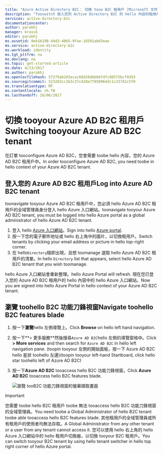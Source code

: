 ```yaml
---
title: "Azure Active Directory B2C： 切換 tooa B2C 租用戶 |Microsoft 文件"
description: "Tooswitch 放入您的 Active Directory B2C 的 hello 內容的租用戶"
services: active-directory-b2c
documentationcenter: 
author: parakhj
manager: krassk
editor: parakhj
ms.assetid: 0eb1b198-44d3-4065-9fae-16591a8d3eae
ms.service: active-directory-b2c
ms.workload: identity
ms.tgt_pltfrm: na
ms.devlang: na
ms.topic: get-started-article
ms.date: 4/13/2017
ms.author: parakhj
ms.openlocfilehash: 572f9ab283ecac68d284bb04fdfc98575bcf9393
ms.sourcegitcommit: 523283cc1b3c37c428e77850964dc1c33742c5f0
ms.translationtype: MT
ms.contentlocale: zh-TW
ms.lasthandoff: 10/06/2017
---
```

# <a name="switching-tooyour-azure-ad-b2c-tenant"></a><span data-ttu-id="2c685-103">切換 tooyour Azure AD B2C 租用戶</span><span class="sxs-lookup"><span data-stu-id="2c685-103">Switching tooyour Azure AD B2C tenant</span></span>

<span data-ttu-id="2c685-104">在訂單 tooconfigure Azure AD B2C，您會需要 toobe hello 內容，您的 Azure AD B2C 租用戶中。</span><span class="sxs-lookup"><span data-stu-id="2c685-104">In order tooconfigure Azure AD B2C, you need toobe in hello context of your Azure AD B2C tenant.</span></span>

## <a name="log-into-azure-ad-b2c-tenant"></a><span data-ttu-id="2c685-105">登入您的 Azure AD B2C 租用戶</span><span class="sxs-lookup"><span data-stu-id="2c685-105">Log into Azure AD B2C tenant</span></span>

<span data-ttu-id="2c685-106">toonavigate tooyour Azure AD B2C 租用戶中，您必須 hello Azure AD B2C 租用戶的全域管理員身分登入 hello Azure 入口網站。</span><span class="sxs-lookup"><span data-stu-id="2c685-106">toonavigate tooyour Azure AD B2C tenant, you must be logged into hello Azure portal as a global administrator of hello Azure AD B2C tenant.</span></span>

1. <span data-ttu-id="2c685-107">登入 hello [Azure 入口網站](http://portal.azure.com)。</span><span class="sxs-lookup"><span data-stu-id="2c685-107">Sign into hello [Azure portal](http://portal.azure.com).</span></span>
1. <span data-ttu-id="2c685-108">按一下您的電子郵件地址或 hello 右上角中的圖片，以切換租用戶。</span><span class="sxs-lookup"><span data-stu-id="2c685-108">Switch tenants by clicking your email address or picture in hello top-right corner.</span></span>
1. <span data-ttu-id="2c685-109">在 hello`Directory`隨即出現，且想 toomanage 選取 hello Azure AD B2C 租用戶的清單。</span><span class="sxs-lookup"><span data-stu-id="2c685-109">In hello `Directory` list that appears, select hello Azure AD B2C tenant that you wish toomanage.</span></span>

<span data-ttu-id="2c685-110">hello Azure 入口網站會重新整理。</span><span class="sxs-lookup"><span data-stu-id="2c685-110">hello Azure Portal will refresh.</span></span>  <span data-ttu-id="2c685-111">現在您已登入您的 Azure AD B2C 租用戶的 hello 內容中的 hello Azure 入口網站。</span><span class="sxs-lookup"><span data-stu-id="2c685-111">Now you are signed into hello Azure Portal in hello context of your Azure AD B2C tenant.</span></span>

## <a name="navigate-toohello-b2c-features-blade"></a><span data-ttu-id="2c685-112">瀏覽 toohello B2C 功能刀鋒視窗</span><span class="sxs-lookup"><span data-stu-id="2c685-112">Navigate toohello B2C features blade</span></span>

1. <span data-ttu-id="2c685-113">按一下**瀏覽**hello 左側導覽上。</span><span class="sxs-lookup"><span data-stu-id="2c685-113">Click **Browse** on hello left hand navigation.</span></span>
1. <span data-ttu-id="2c685-114">按一下**> 更多服務**然後搜尋`Azure AD B2C`hello 左側的導覽窗格中。</span><span class="sxs-lookup"><span data-stu-id="2c685-114">Click **> More services** and then search for `Azure AD B2C` in hello left navigation pane.</span></span>  <span data-ttu-id="2c685-115">(toopin tooyour 左側的開始面板，按一下 Azure AD B2C hello 星狀 toohello 左邊)</span><span class="sxs-lookup"><span data-stu-id="2c685-115">(toopin tooyour left-hand Startboard, click hello star toohello left of Azure AD B2C)</span></span>
1. <span data-ttu-id="2c685-116">按一下**Azure AD B2C** tooaccess hello B2C 功能刀鋒視窗。</span><span class="sxs-lookup"><span data-stu-id="2c685-116">Click **Azure AD B2C** tooaccess hello B2C features blade.</span></span>
   
    ![瀏覽 tooB2C 功能刀鋒視窗的螢幕擷取畫面](./media/active-directory-b2c-get-started/b2c-browse.png)

> [!IMPORTANT]
> <span data-ttu-id="2c685-118">您需要 toobe hello B2C 租用戶 toobe 無法 tooaccess hello B2C 功能刀鋒視窗的全域管理員。</span><span class="sxs-lookup"><span data-stu-id="2c685-118">You need toobe a Global Administrator of hello B2C tenant toobe able tooaccess hello B2C features blade.</span></span> <span data-ttu-id="2c685-119">其他租用戶的全域管理員或所有租用戶的使用者均無法存取。</span><span class="sxs-lookup"><span data-stu-id="2c685-119">A Global Administrator from any other tenant or a user from any tenant cannot access it.</span></span>  <span data-ttu-id="2c685-120">您可以使用 hello 右上角的 hello Azure 入口網站中的 hello 租用戶切換器，以切換 tooyour B2C 租用戶。</span><span class="sxs-lookup"><span data-stu-id="2c685-120">You can switch tooyour B2C tenant by using hello tenant switcher in hello top right corner of hello Azure portal.</span></span>
